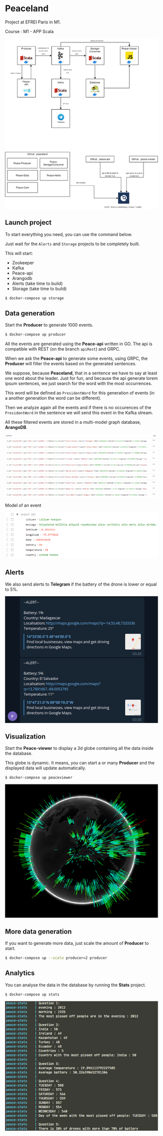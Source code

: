 # Peaceland

Project at EFREI Paris in M1.

Course : M1 - APP Scala

![](images/stack.png)

## Launch project

To start everything you need, you can use the command below. 

Just wait for the `Alerts` and `Storage` projects to be completely built.

This will start:
- Zookeeper
- Kafka
- Peace-api
- Arangodb
- Alerts (take time to build)
- Storage (take time to build)

```bash
$ docker-compose up storage
```

## Data generation

Start the **Producer** to generate 1000 events.
```bash
$ docker-compose up producer
```

All the events are generated using the **Peace-api** written in GO. The api is compatible with REST (on the branch `apiRest`) and GRPC.

When we ask the **Peace-api** to generate some events, using GRPC, the **Producer** will filter the events based on the generated sentences. 

We suppose, because **Peaceland**, that in a sentence we have to say at least one word about the leader.
Just for fun, and because the api generate lorem ipsum sentences, we just search for the word with the most occurrences. 

This word will be defined as `PresidentWord` for this generation of events (in a another generation the word can be different).

Then we analyze again all the events and if there is no occurences of the `PresidentWord` in the sentence we will send this event in the Kafka stream.

All these filtered events are stored in a multi-model graph database, **ArangoDB**.

![](images/storage.png)

Model of an event

![](images/event.png)

## Alerts

We also send alerts to **Telegram** if the battery of the drone is lower or equal to 5%.

![](images/telegram.png)

## Visualization

Start the **Peace-viewer** to display a 3d globe containing all the data inside the database.

This globe is dynamic. It means, you can start a or many **Producer** and the displayed data will update automatically.
```bash
$ docker-compose up peaceviewer
```
![](images/globe.png)

## More data generation

If you want to generate more data, just scale the amount of **Producer** to start.
```bash
$ docker-compose up --scale producer=2 producer
```

## Analytics

You can analyse the data in the database by running the **Stats** project.
```bash
$ docker-compose up stats
```

![](images/stats.png)